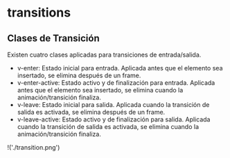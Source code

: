 # transitions

## Clases de Transición
Existen cuatro clases aplicadas para transiciones de entrada/salida.

- v-enter: Estado inicial para entrada. Aplicada antes que el elemento sea insertado, se elimina después de un frame.
- v-enter-active: Estado activo y de finalización para entrada. Aplicada antes que el elemento sea insertado, se elimina cuando la animación/transición finaliza.
- v-leave: Estado inicial para salida. Aplicada cuando la transición de salida es activada, se elimina después de un frame.
- v-leave-active: Estado activo y de finalización para salida. Aplicada cuando la transición de salida es activada, se elimina cuando la animación/transición finaliza.

!('./transition.png')

